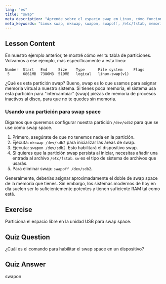 ```yaml
---
lang: "es"
title: "swap"
meta_description: "Aprende sobre el espacio swap en Linux, cómo funciona y cómo crear y gestionar particiones swap. ¡Optimiza el uso de la memoria de tu sistema con esta guía!"
meta_keywords: "Linux swap, mkswap, swapon, swapoff, /etc/fstab, memoria virtual, Linux para principiantes, tutorial de Linux"
---
```


## Lesson Content

En nuestro ejemplo anterior, te mostré cómo ver tu tabla de particiones. Volvamos a ese ejemplo, más específicamente a esta línea:

```
Number  Start   End     Size    Type      File system     Flags
 5      6861MB  7380MB  519MB   logical   linux-swap(v1)
```

¿Qué es esta partición swap? Bueno, swap es lo que usamos para asignar memoria virtual a nuestro sistema. Si tienes poca memoria, el sistema usa esta partición para "intercambiar" (swap) piezas de memoria de procesos inactivos al disco, para que no te quedes sin memoria.

### Usando una partición para swap space

Digamos que queremos configurar nuestra partición `/dev/sdb2` para que se use como swap space.

1. Primero, asegúrate de que no tenemos nada en la partición.
2. Ejecuta: `mkswap /dev/sdb2` para inicializar las áreas de swap.
3. Ejecuta: `swapon /dev/sdb2`. Esto habilitará el dispositivo swap.
4. Si quieres que la partición swap persista al iniciar, necesitas añadir una entrada al archivo `/etc/fstab`. `sw` es el tipo de sistema de archivos que usarás.
5. Para eliminar swap: `swapoff /dev/sdb2`.

Generalmente, deberías asignar aproximadamente el doble de swap space de la memoria que tienes. Sin embargo, los sistemas modernos de hoy en día suelen ser lo suficientemente potentes y tienen suficiente RAM tal como está.

## Exercise

Particiona el espacio libre en la unidad USB para swap space.

## Quiz Question

¿Cuál es el comando para habilitar el swap space en un dispositivo?

## Quiz Answer

swapon
